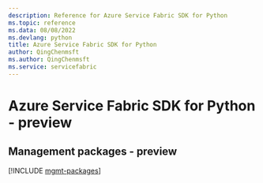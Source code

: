 ```yaml
---
description: Reference for Azure Service Fabric SDK for Python
ms.topic: reference
ms.data: 08/08/2022
ms.devlang: python
title: Azure Service Fabric SDK for Python
author: QingChenmsft
ms.author: QingChenmsft
ms.service: servicefabric
---
```

# Azure Service Fabric SDK for Python - preview

## Management packages - preview
[!INCLUDE [mgmt-packages](service-fabric-mgmt-index.md)]
